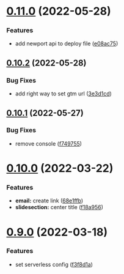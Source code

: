 # [0.11.0](https://github.com/Dev-DigiFresh/Bluejay-Bikes/compare/v0.10.2...v0.11.0) (2022-05-28)


### Features

* add newport api to deploy file ([e08ac75](https://github.com/Dev-DigiFresh/Bluejay-Bikes/commit/e08ac75890adcd8cb9f23316d32f6ec4dc8bd610))



## [0.10.2](https://github.com/Dev-DigiFresh/Bluejay-Bikes/compare/v0.10.1...v0.10.2) (2022-05-28)


### Bug Fixes

* add right  way to set gtm url ([3e3d1cd](https://github.com/Dev-DigiFresh/Bluejay-Bikes/commit/3e3d1cd887dbad788fc648cb1846ab6e7b9f0b2b))



## [0.10.1](https://github.com/Dev-DigiFresh/Bluejay-Bikes/compare/v0.10.0...v0.10.1) (2022-05-27)


### Bug Fixes

* remove console ([f749755](https://github.com/Dev-DigiFresh/Bluejay-Bikes/commit/f7497559e8c9ca9ab15a76a6c66132cf2e745d7b))



# [0.10.0](https://github.com/Dev-DigiFresh/Bluejay-Bikes/compare/v0.9.0...v0.10.0) (2022-03-22)


### Features

* **email:** create link ([68e1ffb](https://github.com/Dev-DigiFresh/Bluejay-Bikes/commit/68e1ffb1c93549eaf1882dafad4897bda4dfe03d))
* **slidesection:** center title ([f18a956](https://github.com/Dev-DigiFresh/Bluejay-Bikes/commit/f18a956ba2527dbcbf942fcf26a6614c023b5e43))



# [0.9.0](https://github.com/Dev-DigiFresh/Bluejay-Bikes/compare/v0.8.0...v0.9.0) (2022-03-18)


### Features

* set serverless config ([f3f8d1a](https://github.com/Dev-DigiFresh/Bluejay-Bikes/commit/f3f8d1a7227cd299b0d13ed1f12b6cce356bac07))



